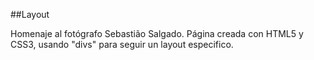 ##Layout

Homenaje al fotógrafo Sebastião Salgado. Página creada con HTML5 y CSS3, usando "divs" para seguir un layout especifico.